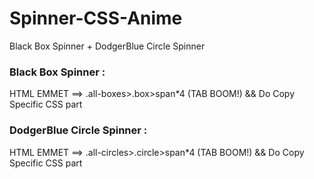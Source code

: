 # Spinner-CSS-Anime
Black Box Spinner + DodgerBlue Circle Spinner 


### Black Box Spinner :
HTML EMMET ==> .all-boxes>.box>span*4 (TAB BOOM!) && Do Copy Specific CSS part



### DodgerBlue Circle Spinner  :
HTML EMMET ==> .all-circles>.circle>span*4 (TAB BOOM!) && Do Copy Specific CSS part
